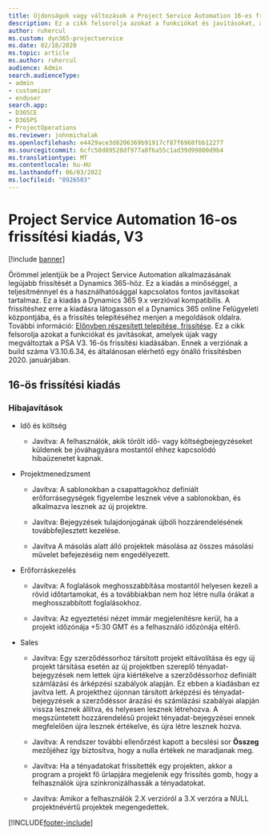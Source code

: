 ```yaml
---
title: Újdonságok vagy változások a Project Service Automation 16-es frissítési kiadásának V3 változatában
description: Ez a cikk felsorolja azokat a funkciókat és javításokat, amelyek elérhetők a Project Service Automation V3. 16-os frissítési kiadásában.
author: ruhercul
ms.custom: dyn365-projectservice
ms.date: 02/18/2020
ms.topic: article
ms.author: ruhercul
audience: Admin
search.audienceType:
- admin
- customizer
- enduser
search.app:
- D365CE
- D365PS
- ProjectOperations
ms.reviewer: johnmichalak
ms.openlocfilehash: e4429ace3d8206369b91917cf87f6968fbb12277
ms.sourcegitcommit: 6cfc50d89528df977a8f6a55c1ad39d99800d9b4
ms.translationtype: MT
ms.contentlocale: hu-HU
ms.lasthandoff: 06/03/2022
ms.locfileid: "8926503"
---
```

# <a name="project-service-automation-update-release-16-v3"></a>Project Service Automation 16-os frissítési kiadás, V3

[!include [banner](../includes/psa-now-project-operations.md)]

Örömmel jelentjük be a Project Service Automation alkalmazásának legújabb frissítését a Dynamics 365-höz. Ez a kiadás a minőséggel, a teljesítménnyel és a használhatósággal kapcsolatos fontos javításokat tartalmaz.  Ez a kiadás a Dynamics 365 9.x verzióval kompatibilis. A frissítéshez erre a kiadásra látogasson el a Dynamics 365 online Felügyeleti központjába, és a frissítés telepítéséhez menjen a megoldások oldalra. További információ: [Előnyben részesített telepítése, frissítése](/dynamics365/project-service/upgrade-psa-home-page).
Ez a cikk felsorolja azokat a funkciókat és javításokat, amelyek újak vagy megváltoztak a PSA V3. 16-ös frissítési kiadásában. Ennek a verziónak a build száma V3.10.6.34, és általánosan elérhető egy önálló frissítésben 2020. januárjában.


## <a name="update-release-16"></a>16-ös frissítési kiadás

### <a name="bug-fixes"></a>Hibajavítások

-   Idő és költség

    -   Javítva: A felhasználók, akik törölt idő- vagy költségbejegyzéseket küldenek be jóváhagyásra mostantól ehhez kapcsolódó hibaüzenetet kapnak.

-   Projektmenedzsment

    -   Javítva: A sablonokban a csapattagokhoz definiált erőforrásegységek figyelembe lesznek véve a sablonokban, és alkalmazva lesznek az új projektre.

    -   Javítva: Bejegyzések tulajdonjogának újbóli hozzárendelésének továbbfejlesztett kezelése.

    -   Javítva A másolás alatt álló projektek másolása az összes másolási művelet befejezéséig nem engedélyezett.

-   Erőforráskezelés

    -   Javítva: A foglalások meghosszabbítása mostantól helyesen kezeli a rövid időtartamokat, és a továbbiakban nem hoz létre nulla órákat a meghosszabbított foglalásokhoz.

    -   Javítva: Az egyeztetési nézet immár megjelenítésre kerül, ha a projekt időzónája +5:30 GMT és a felhasználó időzónája eltérő.

-   Sales

    -   Javítva: Egy szerződéssorhoz társított projekt eltávolítása és egy új projekt társítása esetén az új projektben szereplő tényadat-bejegyzések nem lettek újra kiértékelve a szerződéssorhoz definiált számlázási és árképzési szabályok alapján. Ez ebben a kiadásban ez javítva lett. A projekthez újonnan társított árképzési és tényadat-bejegyzések a szerződéssor árazási és számlázási szabályai alapján vissza lesznek állítva, és helyesen lesznek létrehozva. A megszüntetett hozzárendelésű projekt tényadat-bejegyzései ennek megfelelően újra lesznek értékelve, és újra létre lesznek hozva.

    -   Javítva: A rendszer további ellenőrzést kapott a becslési sor **Összeg** mezőjéhez így biztosítva, hogy a nulla értékek ne maradjanak meg.

    -   Javítva: Ha a tényadatokat frissítették egy projekten, akkor a program a projekt fő űrlapjára megjelenik egy frissítés gomb, hogy a felhasználók újra szinkronizálhassák a tényadatokat.

    -   Javítva: Amikor a felhasználók 2.X verzióról a 3.X verzóra a NULL projektnévértű projektek megengedettek.



[!INCLUDE[footer-include](../includes/footer-banner.md)]
